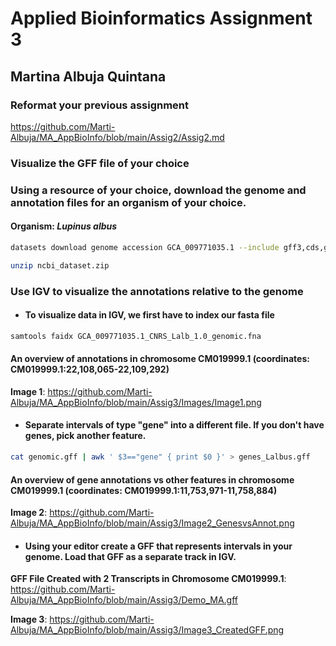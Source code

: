 # Applied Bioinformatics Assignment 3
## Martina Albuja Quintana

### Reformat your previous assignment

https://github.com/Marti-Albuja/MA_AppBioInfo/blob/main/Assig2/Assig2.md

### Visualize the GFF file of your choice

### Using a resource of your choice, download the genome and annotation files for an organism of your choice.

#### Organism: *Lupinus albus*

```bash
datasets download genome accession GCA_009771035.1 --include gff3,cds,genome

unzip ncbi_dataset.zip
```

### Use IGV to visualize the annotations relative to the genome

* #### To visualize data in IGV, we first have to index our fasta file

```bash
samtools faidx GCA_009771035.1_CNRS_Lalb_1.0_genomic.fna 
```
#### An overview of annotations in chromosome CM019999.1 (coordinates: CM019999.1:22,108,065-22,109,292) 

**Image 1**: https://github.com/Marti-Albuja/MA_AppBioInfo/blob/main/Assig3/Images/Image1.png

* #### Separate intervals of type "gene" into a different file. If you don't have genes, pick another feature.

```bash
cat genomic.gff | awk ' $3=="gene" { print $0 }' > genes_Lalbus.gff
```
#### An overview of gene annotations vs other features in chromosome CM019999.1 (coordinates: CM019999.1:11,753,971-11,758,884) 

**Image 2**: https://github.com/Marti-Albuja/MA_AppBioInfo/blob/main/Assig3/Image2_GenesvsAnnot.png

* #### Using your editor create a GFF that represents intervals in your genome. Load that GFF as a separate track in IGV.

**GFF File Created with 2 Transcripts in Chromosome CM019999.1**: https://github.com/Marti-Albuja/MA_AppBioInfo/blob/main/Assig3/Demo_MA.gff

**Image 3**: https://github.com/Marti-Albuja/MA_AppBioInfo/blob/main/Assig3/Image3_CreatedGFF.png

